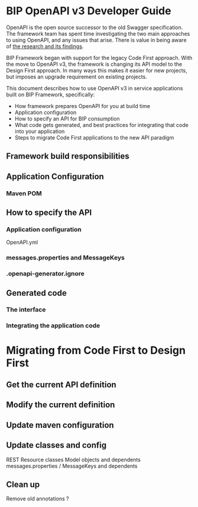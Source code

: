 # BIP OpenAPI v3 Developer Guide

OpenAPI is the open source successor to the old Swagger specification. The framework team has spent time investigating the two main approaches to using OpenAPI, and any issues that arise. There is value in being aware of [the research and its findings](https://github.com/department-of-veterans-affairs/bip-reference-person/tree/master/docs/openapi-v3-api-code-generation-journey.md).

BIP Framework began with support for the legacy Code First approach. With the move to OpenAPI v3, the framework is changing its API model to the Design First approach. In many ways this makes it easier for new projects, but imposes an upgrade requirement on existing projects.

This document describes how to use OpenAPI v3 in service applications built on BIP Framework, specifically:

- How framework prepares OpenAPI for you at build time
- Application configuration
- How to specify an API for BIP consumption
- What code gets generated, and best practices for integrating that code into your application
- Steps to migrate Code First applications to the new API paradigm

## Framework build responsibilities

## Application Configuration

### Maven POM

## How to specify the API

### Application configuration

OpenAPI.yml

### messages.properties and MessageKeys

### .openapi-generator.ignore

## Generated code

### The interface

### Integrating the application code

# Migrating from Code First to Design First

## Get the current API definition

## Modify the current definition

## Update maven configuration

## Update classes and config

REST Resource classes Model objects and dependents messages.properties / MessageKeys and dependents

## Clean up

Remove old annotations ?
